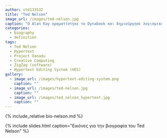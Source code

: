 ```yaml
---
author: std133532
title: "Ted Nelson"
image_url: /images/ted-nelson.jpg
caption: "O Alan Kay οραματίστηκε το Dynabook και δημιούργησε λογισμικό που διευκολύνει τα παιδιά να μάθουν να σκέφτονται μαζί με τους υπολογιστές"
categories:
  - biography
  - definition
tags:
  - Ted Nelson
  - Hypertext
  - Project Xanadu
  - Creative Computing
  - ZigZag (software)
  - Hypertext Editing System (HES)
gallery:
  - image_url: /images/hypertext-editing-system.png
    caption: ""
  - image_url: /images/ted-nelson.jpg
    caption: ""
  - image_url: /images/ted_nelson_hypertext.jpg
    caption: ""
---
```


{% include_relative bio-nelson.md %}

{% include slides.html caption="Εικόνες για την βιογραφία του Ted Nelson" %}
